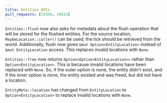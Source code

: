 ```yaml
---
title: Entities APIs
pull_requests: [19350, 19433]
---
```


`Entities::flush` now also asks for metadata about the flush operation
that will be stored for the flushed entities. For the source location,
`MaybeLocation::caller()` can be used; the tick should be retrieved
from the world.
Additionally, flush now gives `&mut Option<EntityLocation>` instead of `&mut EntityLocation` access.
This replaces invalid locations with `None`.

`Entities::free` now returns `Option<Option<EntityLocation>>` rather than `Option<EntityLocation>`.
This is because invalid locations have been replaced with `None`.
So, if the outer option is none, the entity didn't exist, and if the inner option is none, the entity existed and was freed, but did not have a location.

`EntityMeta::location` has changed from `EntityLocation` to `Option<EntityLocation>` to replace invalid locations with `None`.
